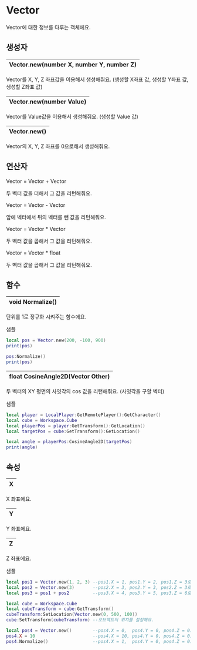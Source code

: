 # Vector

Vector에 대한 정보를 다루는 객체에요.   


## **생성자**

| **Vector.new\(number X, number Y, number Z\)** |
| :--- |


Vector를 X, Y, Z 좌표값을 이용해서 생성해줘요. \(생성할 X좌표 값, 생성할 Y좌표 값, 생성할 Z좌표 값\)   
   


| **Vector.new\(number Value\)** |
| :--- |


Vector를 Value값을 이용해서 생성해줘요. \(생성할 Value 값\)   
   


| **Vector.new\(\)** |
| :--- |


Vector의 X, Y, Z 좌표를 0으로해서 생성해줘요.   


## **연산자**

Vector = Vector + Vector

두 벡터 값을 더해서 그 값을 리턴해줘요.

Vector = Vector - Vector

앞에 벡터에서 뒤의 벡터를 뺀 값을 리턴해줘요.

Vector = Vector \* Vector

두 벡터 값을 곱해서 그 값을 리턴해줘요.

Vector = Vector \* float

두 벡터 값을 곱해서 그 값을 리턴해줘요.   


## **함수**

| **void Normalize\(\)** |
| :--- |


단위를 1로 정규화 시켜주는 함수에요.

샘플

```lua
local pos = Vector.new(200, -100, 900)
print(pos)

pos:Normalize()   
print(pos)
```

| **float CosineAngle2D\(Vector Other\)** |
| :--- |


두 벡터의 XY 평면의 사잇각의 cos 값을 리턴해줘요. \(사잇각을 구할 벡터\)

샘플

```lua
local player = LocalPlayer:GetRemotePlayer():GetCharacter()
local cube = Workspace.Cube
local playerPos = player:GetTransform():GetLocation()
local targetPos = cube:GetTransform():GetLocation()

local angle = playerPos:CosineAngle2D(targetPos)    
print(angle)
```

## **속성**

| **X** |
| :--- |


X 좌표에요.   
   


| **Y** |
| :--- |


Y 좌표에요.   
   


| **Z** |
| :--- |


Z 좌표에요.

샘플

```lua
local pos1 = Vector.new(1, 2, 3) --pos1.X = 1, pos1.Y = 2, pos1.Z = 3로 할당돼요.
local pos2 = Vector.new(3)       --pos2.X = 3, pos2.Y = 3, pos2.Z = 3로 할당돼요.
local pos3 = pos1 + pos2         --pos3.X = 4, pos3.Y = 5, pos3.Z = 6로 할당돼요.

local cube = Workspace.Cube
local cubeTransform = cube:GetTransform()
cubeTransform:SetLocation(Vector.new(0, 500, 100))
cube:SetTransform(cubeTransform) --오브젝트의 위치를 설정해요.

local pos4 = Vector.new()        --pos4.X = 0,  pos4.Y = 0, pos4.Z = 0로 할당돼요.
pos4.X = 10                      --pos4.X = 10, pos4.Y = 0, pos4.Z = 0로 할당돼요.
pos4.Normalize()                 --pos4.X = 1,  pos4.Y = 0, pos4.Z = 0로 할당돼요.
```

